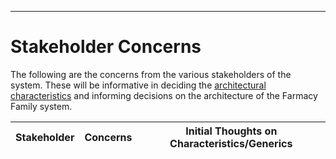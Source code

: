 
---

# Stakeholder Concerns

The following are the concerns from the various stakeholders of the system. These will be informative in deciding the [architectural characteristics](ArchitectureAnalysis.md) and informing decisions on the architecture of the Farmacy Family system.

| Stakeholder            | Concerns                                                     | Initial Thoughts on Characteristics/Generics     |
| ---------------------- | ------------------------------------------------------------ | ------------------------------------------------ |